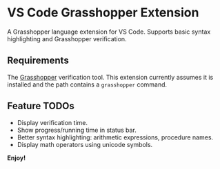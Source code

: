# VS Code Grasshopper Extension

A Grasshopper language extension for VS Code. Supports basic syntax highlighting and Grasshopper verification.

<!-- ## Features

Describe specific features of your extension including screenshots of your extension in action. Image paths are relative to this README file.

For example if there is an image subfolder under your extension project workspace:

\!\[feature X\]\(images/feature-x.png\)

> Tip: Many popular extensions utilize animations. This is an excellent way to show off your extension! We recommend short, focused animations that are easy to follow. -->

## Requirements

The [Grasshopper](https://github.com/wies/grasshopper/) verification tool.
This extension currently assumes it is installed and the path contains a `grasshopper` command.


## Feature TODOs

* Display verification time.
* Show progress/running time in status bar.
* Better syntax highlighting: arithmetic expressions, procedure names.
* Display math operators using unicode symbols.

<!-- ## Extension Settings

Include if your extension adds any VS Code settings through the `contributes.configuration` extension point.

For example:

This extension contributes the following settings:

* `myExtension.enable`: enable/disable this extension
* `myExtension.thing`: set to `blah` to do something

## Known Issues

Calling out known issues can help limit users opening duplicate issues against your extension.

## Release Notes

Users appreciate release notes as you update your extension.

### 1.0.0

Initial release of ...

### 1.0.1

Fixed issue #.

### 1.1.0

Added features X, Y, and Z. -->

**Enjoy!**
